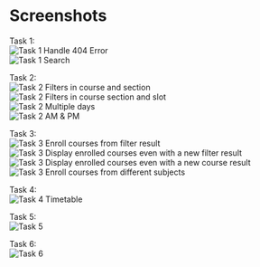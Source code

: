 # Screenshots

Task 1:  
![Task 1 Handle 404 Error](/Activity2/Screenshots/Task1-1.png)  
![Task 1 Search](/Activity2/Screenshots/Task1-2.png)    
    
Task 2:  
![Task 2 Filters in course and section](/Activity2/Screenshots/Task2-1.png)  
![Task 2 Filters in course section and slot](/Activity2/Screenshots/Task2-2.png)  
![Task 2 Multiple days](/Activity2/Screenshots/Task2-3.png)  
![Task 2 AM & PM](/Activity2/Screenshots/Task2-4.png)  
  
Task 3:  
![Task 3 Enroll courses from filter result](/Activity2/Screenshots/Task3-1.png)  
![Task 3 Display enrolled courses even with a new filter result](/Activity2/Screenshots/Task3-2.png)  
![Task 3 Display enrolled courses even with a new course result](/Activity2/Screenshots/Task3-3.png)  
![Task 3 Enroll courses from different subjects](/Activity2/Screenshots/Task3-4.png)  
  
Task 4:  
![Task 4 Timetable](/Activity2/Screenshots/Task4.png)  
  
Task 5:  
![Task 5](/Activity2/Screenshots/)  

Task 6:  
![Task 6](/Activity2/Screenshots/)      
